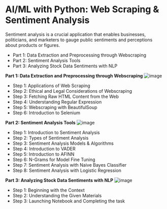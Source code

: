 # AI/ML with Python: Web Scraping & Sentiment Analysis
Sentiment analysis is a crucial application that enables businesses, politicians, and marketers to gauge public sentiments and perceptions about products or figures. 


- Part 1: Data Extraction and Preprocessing through Webscraping
- Part 2: Sentiment Analysis Tools
- Part 3: Analyzing Stock Data Sentiments with NLP

**Part 1: Data Extraction and Preprocessing through Webscraping**
![image](https://i.imgur.com/uAzbDLS.png)
- Step 1: Applications of Web Scraping
- Step 2: Ethical and Legal Considerations of Webscraping
- Step 3: Fetching Raw HTML Content from the Web
- Step 4: Understanding Regular Expression
- Step 5: Webscraping with BeautifulSoup
- Step 6: Introduction to Selenium

**Part 2: Sentiment Analysis Tools**
![image](https://i.imgur.com/J0fey6i.jpg)
- Step 1: Introduction to Sentiment Analysis
- Step 2: Types of Sentiment Analysis
- Step 3: Sentiment Analysis Models & Algorithms
- Step 4: Introduction to VADER
- Step 5: Introduction to AFINN
- Step 6: N-Grams for Model Fine Tuning
- Step 7: Sentiment Analysis with Naive Bayes Classifier
- Step 8: Sentiment Analysis with Logistic Regression

**Part 3: Analyzing Stock Data Sentiments with NLP**
![image](https://i.imgur.com/nKM2zWN.jpg)
-  Step 1: Beginning with the Context
-  Step 2: Understanding the Given Materials
-  Step 3: Launching Notebook and Completing the task








